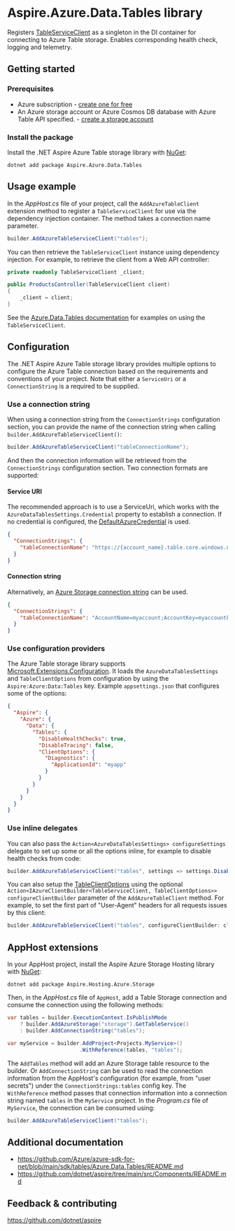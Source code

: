 # Aspire.Azure.Data.Tables library

Registers [TableServiceClient](https://learn.microsoft.com/dotnet/api/azure.data.tables.tableserviceclient) as a singleton in the DI container for connecting to Azure Table storage. Enables corresponding health check, logging and telemetry.

## Getting started

### Prerequisites

- Azure subscription - [create one for free](https://azure.microsoft.com/free/)
- An Azure storage account or Azure Cosmos DB database with Azure Table API specified. - [create a storage account](https://learn.microsoft.com/azure/storage/common/storage-account-create)

### Install the package

Install the .NET Aspire Azure Table storage library with [NuGet](https://www.nuget.org):

```dotnetcli
dotnet add package Aspire.Azure.Data.Tables
```

## Usage example

In the _AppHost.cs_ file of your project, call the `AddAzureTableClient` extension method to register a `TableServiceClient` for use via the dependency injection container. The method takes a connection name parameter.

```csharp
builder.AddAzureTableServiceClient("tables");
```

You can then retrieve the `TableServiceClient` instance using dependency injection. For example, to retrieve the client from a Web API controller:

```csharp
private readonly TableServiceClient _client;

public ProductsController(TableServiceClient client)
{
    _client = client;
}
```

See the [Azure.Data.Tables documentation](https://github.com/Azure/azure-sdk-for-net/blob/main/sdk/tables/Azure.Data.Tables/README.md) for examples on using the `TableServiceClient`.

## Configuration

The .NET Aspire Azure Table storage library provides multiple options to configure the Azure Table connection based on the requirements and conventions of your project. Note that either a `ServiceUri` or a `ConnectionString` is a required to be supplied.

### Use a connection string

When using a connection string from the `ConnectionStrings` configuration section, you can provide the name of the connection string when calling `builder.AddAzureTableServiceClient()`:

```csharp
builder.AddAzureTableServiceClient("tableConnectionName");
```

And then the connection information will be retrieved from the `ConnectionStrings` configuration section. Two connection formats are supported:

#### Service URI

The recommended approach is to use a ServiceUri, which works with the `AzureDataTablesSettings.Credential` property to establish a connection. If no credential is configured, the [DefaultAzureCredential](https://learn.microsoft.com/dotnet/api/azure.identity.defaultazurecredential) is used.

```json
{
  "ConnectionStrings": {
    "tableConnectionName": "https://{account_name}.table.core.windows.net/"
  }
}
```

#### Connection string

Alternatively, an [Azure Storage connection string](https://learn.microsoft.com/azure/storage/common/storage-configure-connection-string) can be used.

```json
{
  "ConnectionStrings": {
    "tableConnectionName": "AccountName=myaccount;AccountKey=myaccountkey"
  }
}
```

### Use configuration providers

The Azure Table storage library supports [Microsoft.Extensions.Configuration](https://learn.microsoft.com/dotnet/api/microsoft.extensions.configuration). It loads the `AzureDataTablesSettings` and `TableClientOptions` from configuration by using the `Aspire:Azure:Data:Tables` key. Example `appsettings.json` that configures some of the options:

```json
{
  "Aspire": {
    "Azure": {
      "Data": {
        "Tables": {
          "DisableHealthChecks": true,
          "DisableTracing": false,
          "ClientOptions": {
            "Diagnostics": {
              "ApplicationId": "myapp"
            }
          }
        }
      }
    }
  }
}
```

### Use inline delegates

You can also pass the `Action<AzureDataTablesSettings> configureSettings` delegate to set up some or all the options inline, for example to disable health checks from code:

```csharp
builder.AddAzureTableServiceClient("tables", settings => settings.DisableHealthChecks = true);
```

You can also setup the [TableClientOptions](https://learn.microsoft.com/dotnet/api/azure.data.tables.tableclientoptions) using the optional `Action<IAzureClientBuilder<TableServiceClient, TableClientOptions>> configureClientBuilder` parameter of the `AddAzureTableClient` method. For example, to set the first part of "User-Agent" headers for all requests issues by this client:

```csharp
builder.AddAzureTableServiceClient("tables", configureClientBuilder: clientBuilder => clientBuilder.ConfigureOptions(options => options.Diagnostics.ApplicationId = "myapp"));
```

## AppHost extensions

In your AppHost project, install the Aspire Azure Storage Hosting library with [NuGet](https://www.nuget.org):

```dotnetcli
dotnet add package Aspire.Hosting.Azure.Storage
```

Then, in the _AppHost.cs_ file of `AppHost`, add a Table Storage connection and consume the connection using the following methods:

```csharp
var tables = builder.ExecutionContext.IsPublishMode
    ? builder.AddAzureStorage("storage").GetTableService()
    : builder.AddConnectionString("tables");

var myService = builder.AddProject<Projects.MyService>()
                       .WithReference(tables, "tables");
```

The `AddTables` method will add an Azure Storage table resource to the builder. Or `AddConnectionString` can be used to read the connection information from the AppHost's configuration (for example, from "user secrets") under the `ConnectionStrings:tables` config key. The `WithReference` method passes that connection information into a connection string named `tables` in the `MyService` project. In the _Program.cs_ file of `MyService`, the connection can be consumed using:

```csharp
builder.AddAzureTableServiceClient("tables");
```

## Additional documentation

* https://github.com/Azure/azure-sdk-for-net/blob/main/sdk/tables/Azure.Data.Tables/README.md
* https://github.com/dotnet/aspire/tree/main/src/Components/README.md

## Feedback & contributing

https://github.com/dotnet/aspire
